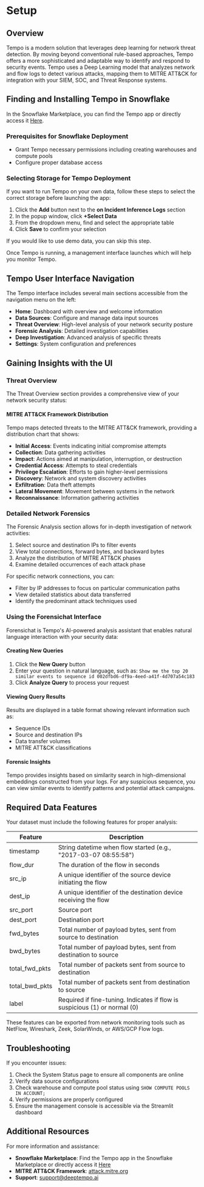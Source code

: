 # Setup

## Overview
Tempo is a modern solution that leverages deep learning for network threat detection. By moving beyond conventional rule-based approaches, Tempo offers a more sophisticated and adaptable way to identify and respond to security events. Tempo uses a Deep Learning model that analyzes network and flow logs to detect various attacks, mapping them to MITRE ATT&CK for integration with your SIEM, SOC, and Threat Response systems.

## Finding and Installing Tempo in Snowflake

In the Snowflake Marketplace, you can find the Tempo app or directly access it [Here](https://app.snowflake.com/marketplace/listing/GZTYZOYXHP3/deeptempo-cybersecurity-tempo).

### Prerequisites for Snowflake Deployment
- Grant Tempo necessary permissions including creating warehouses and compute pools
- Configure proper database access

### Selecting Storage for Tempo Deployment

If you want to run Tempo on your own data, follow these steps to select the correct storage before launching the app:

1. Click the **Add** button next to the **on Incident Inference Logs** section
2. In the popup window, click **+Select Data**
3. From the dropdown menu, find and select the appropriate table
4. Click **Save** to confirm your selection

If you would like to use demo data, you can skip this step.

Once Tempo is running, a management interface launches which will help you monitor Tempo.

## Tempo User Interface Navigation

The Tempo interface includes several main sections accessible from the navigation menu on the left:

- **Home**: Dashboard with overview and welcome information
- **Data Sources**: Configure and manage data input sources
- **Threat Overview**: High-level analysis of your network security posture
- **Forensic Analysis**: Detailed investigation capabilities
- **Deep Investigation**: Advanced analysis of specific threats
- **Settings**: System configuration and preferences

## Gaining Insights with the UI

### Threat Overview

The Threat Overview section provides a comprehensive view of your network security status:

#### MITRE ATT&CK Framework Distribution

Tempo maps detected threats to the MITRE ATT&CK framework, providing a distribution chart that shows:

- **Initial Access**: Events indicating initial compromise attempts
- **Collection**: Data gathering activities
- **Impact**: Actions aimed at manipulation, interruption, or destruction
- **Credential Access**: Attempts to steal credentials
- **Privilege Escalation**: Efforts to gain higher-level permissions
- **Discovery**: Network and system discovery activities
- **Exfiltration**: Data theft attempts
- **Lateral Movement**: Movement between systems in the network
- **Reconnaissance**: Information gathering activities

### Detailed Network Forensics

The Forensic Analysis section allows for in-depth investigation of network activities:

1. Select source and destination IPs to filter events
2. View total connections, forward bytes, and backward bytes
3. Analyze the distribution of MITRE ATT&CK phases
4. Examine detailed occurrences of each attack phase

For specific network connections, you can:
- Filter by IP addresses to focus on particular communication paths
- View detailed statistics about data transferred
- Identify the predominant attack techniques used

### Using the Forensichat Interface

Forensichat is Tempo's AI-powered analysis assistant that enables natural language interaction with your security data:

#### Creating New Queries
1. Click the **New Query** button
2. Enter your question in natural language, such as:
   `Show me the top 20 similar events to sequence id 002dfbd6-df9a-4eed-a41f-4d707a54c183`
3. Click **Analyze Query** to process your request

#### Viewing Query Results
Results are displayed in a table format showing relevant information such as:
- Sequence IDs
- Source and destination IPs
- Data transfer volumes
- MITRE ATT&CK classifications

#### Forensic Insights
Tempo provides insights based on similarity search in high-dimensional embeddings constructed from your logs. For any suspicious sequence, you can view similar events to identify patterns and potential attack campaigns.

## Required Data Features

Your dataset must include the following features for proper analysis:

| Feature | Description |
|---------|-------------|
| timestamp | String datetime when flow started (e.g., "2017-03-07 08:55:58") |
| flow_dur | The duration of the flow in seconds |
| src_ip | A unique identifier of the source device initiating the flow |
| dest_ip | A unique identifier of the destination device receiving the flow |
| src_port | Source port |
| dest_port | Destination port |
| fwd_bytes | Total number of payload bytes, sent from source to destination |
| bwd_bytes | Total number of payload bytes, sent from destination to source |
| total_fwd_pkts | Total number of packets sent from source to destination |
| total_bwd_pkts | Total number of packets sent from destination to source |
| label | Required if fine-tuning. Indicates if flow is suspicious (1) or normal (0) |

These features can be exported from network monitoring tools such as NetFlow, Wireshark, Zeek, SolarWinds, or AWS/GCP Flow logs.

## Troubleshooting

If you encounter issues:

1. Check the System Status page to ensure all components are online
2. Verify data source configurations 
3. Check warehouse and compute pool status using `SHOW COMPUTE POOLS IN ACCOUNT;`
4. Verify permissions are properly configured
5. Ensure the management console is accessible via the Streamlit dashboard

## Additional Resources

For more information and assistance:
- **Snowflake Marketplace**: Find the Tempo app in the Snowflake Marketplace or directly access it [Here](https://app.snowflake.com/marketplace/listing/GZTYZOYXHP3/deeptempo-cybersecurity-tempo)
- **MITRE ATT&CK Framework**: [attack.mitre.org](https://attack.mitre.org/)
- **Support**: [support@deeptempo.ai](mailto:support@deeptempo.ai)